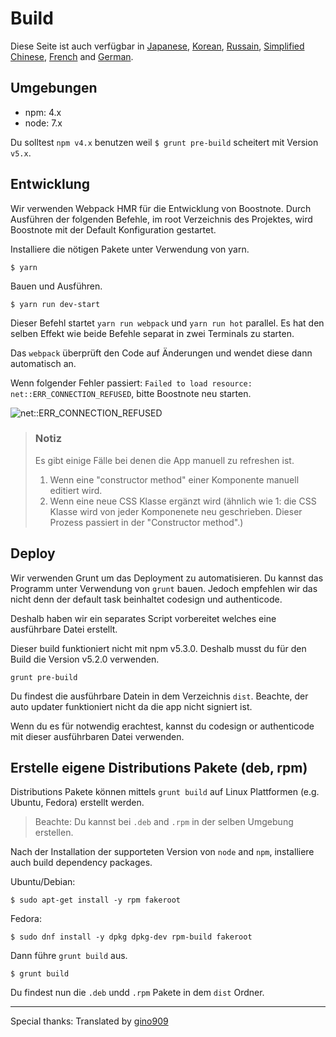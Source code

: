 # Build
Diese Seite ist auch verfügbar in [Japanese](https://github.com/BoostIO/Boostnote/blob/master/docs/jp/build.md), [Korean](https://github.com/BoostIO/Boostnote/blob/master/docs/ko/build.md), [Russain](https://github.com/BoostIO/Boostnote/blob/master/docs/ru/build.md), [Simplified Chinese](https://github.com/BoostIO/Boostnote/blob/master/docs/zh_CN/build.md), [French](https://github.com/BoostIO/Boostnote/blob/master/docs/fr/build.md) and [German](https://github.com/BoostIO/Boostnote/blob/master/docs/de/build.md).

## Umgebungen
* npm: 4.x
* node: 7.x

Du solltest `npm v4.x` benutzen weil `$ grunt pre-build` scheitert mit Version `v5.x`.

## Entwicklung

Wir verwenden Webpack HMR für die Entwicklung von Boostnote.
Durch Ausführen der folgenden Befehle, im root Verzeichnis des Projektes, wird Boostnote mit der Default Konfiguration gestartet.

Installiere die nötigen Pakete unter Verwendung von yarn.

```
$ yarn
```

Bauen und Ausführen.

```
$ yarn run dev-start
```

Dieser Befehl startet `yarn run webpack` und `yarn run hot` parallel. Es hat den selben Effekt wie beide Befehle separat in zwei Terminals zu starten.

Das `webpack` überprüft den Code auf Änderungen und wendet diese dann automatisch an.

Wenn folgender Fehler passiert: `Failed to load resource: net::ERR_CONNECTION_REFUSED`, bitte Boostnote neu starten.

![net::ERR_CONNECTION_REFUSED](https://cloud.githubusercontent.com/assets/11307908/24343004/081e66ae-1279-11e7-8d9e-7f478043d835.png)

> ### Notiz
> Es gibt einige Fälle bei denen die App manuell zu refreshen ist.
> 1. Wenn eine "constructor method" einer Komponente manuell editiert wird.
> 2. Wenn eine neue CSS Klasse ergänzt wird (ähnlich wie 1: die CSS Klasse wird von jeder Komponenete neu geschrieben. Dieser Prozess passiert in der "Constructor method".)

## Deploy

Wir verwenden Grunt um das Deployment zu automatisieren.
Du kannst das Programm unter Verwendung von `grunt` bauen. Jedoch empfehlen wir das nicht denn der default task beinhaltet codesign und authenticode.

Deshalb haben wir ein separates Script vorbereitet welches eine ausführbare Datei erstellt.

Dieser build funktioniert nicht mit npm v5.3.0. Deshalb musst du für den Build die Version v5.2.0 verwenden.

```
grunt pre-build
```
Du findest die ausführbare Datein in dem Verzeichnis `dist`. Beachte, der auto updater funktioniert nicht da die app nicht signiert ist.

Wenn du es für notwendig erachtest, kannst du codesign or authenticode mit dieser ausführbaren Datei verwenden.

## Erstelle eigene Distributions Pakete (deb, rpm)

Distributions Pakete können mittels `grunt build` auf Linux Plattformen (e.g. Ubuntu, Fedora) erstellt werden.

> Beachte: Du kannst bei `.deb` and `.rpm` in der selben Umgebung erstellen.

Nach der Installation der supporteten Version von `node` and `npm`, installiere auch build dependency packages.


Ubuntu/Debian:

```
$ sudo apt-get install -y rpm fakeroot
```

Fedora:

```
$ sudo dnf install -y dpkg dpkg-dev rpm-build fakeroot
```

Dann führe `grunt build` aus.

```
$ grunt build
```

Du findest nun die `.deb` undd `.rpm` Pakete in dem `dist` Ordner.

---

Special thanks: Translated by [gino909](https://github.com/gino909)
